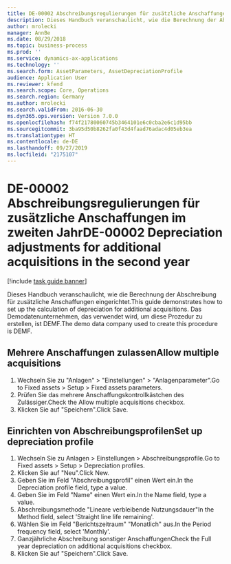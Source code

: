 ```yaml
---
title: DE-00002 Abschreibungsregulierungen für zusätzliche Anschaffungen im zweiten Jahr
description: Dieses Handbuch veranschaulicht, wie die Berechnung der Abschreibung für zusätzliche Anschaffungen eingerichtet.
author: mrolecki
manager: AnnBe
ms.date: 08/29/2018
ms.topic: business-process
ms.prod: ''
ms.service: dynamics-ax-applications
ms.technology: ''
ms.search.form: AssetParameters, AssetDepreciationProfile
audience: Application User
ms.reviewer: kfend
ms.search.scope: Core, Operations
ms.search.region: Germany
ms.author: mrolecki
ms.search.validFrom: 2016-06-30
ms.dyn365.ops.version: Version 7.0.0
ms.openlocfilehash: f74f21780060745b3464101e6c0cba2e6c1d95bb
ms.sourcegitcommit: 3ba95d50b8262fa0f43d4faad76adac4d05eb3ea
ms.translationtype: HT
ms.contentlocale: de-DE
ms.lasthandoff: 09/27/2019
ms.locfileid: "2175107"
---
```

# <a name="de-00002-depreciation-adjustments-for-additional-acquisitions-in-the-second-year"></a><span data-ttu-id="94d13-103">DE-00002 Abschreibungsregulierungen für zusätzliche Anschaffungen im zweiten Jahr</span><span class="sxs-lookup"><span data-stu-id="94d13-103">DE-00002 Depreciation adjustments for additional acquisitions in the second year</span></span>

[!include [task guide banner](../../includes/task-guide-banner.md)]

<span data-ttu-id="94d13-104">Dieses Handbuch veranschaulicht, wie die Berechnung der Abschreibung für zusätzliche Anschaffungen eingerichtet.</span><span class="sxs-lookup"><span data-stu-id="94d13-104">This guide demonstrates how to set up the calculation of depreciation for additional acquisitions.</span></span> <span data-ttu-id="94d13-105">Das Demodatenunternehmen, das verwendet wird, um diese Prozedur zu erstellen, ist DEMF.</span><span class="sxs-lookup"><span data-stu-id="94d13-105">The demo data company used to create this procedure is DEMF.</span></span>


## <a name="allow-multiple-acquisitions"></a><span data-ttu-id="94d13-106">Mehrere Anschaffungen zulassen</span><span class="sxs-lookup"><span data-stu-id="94d13-106">Allow multiple acquisitions</span></span>
1. <span data-ttu-id="94d13-107">Wechseln Sie zu "Anlagen" > "Einstellungen" > "Anlagenparameter".</span><span class="sxs-lookup"><span data-stu-id="94d13-107">Go to Fixed assets > Setup > Fixed assets parameters.</span></span>
2. <span data-ttu-id="94d13-108">Prüfen Sie das mehrere Anschaffungskontrollkästchen des Zulässiger.</span><span class="sxs-lookup"><span data-stu-id="94d13-108">Check the Allow multiple acquisitions checkbox.</span></span>
3. <span data-ttu-id="94d13-109">Klicken Sie auf "Speichern".</span><span class="sxs-lookup"><span data-stu-id="94d13-109">Click Save.</span></span>

## <a name="set-up-depreciation-profile"></a><span data-ttu-id="94d13-110">Einrichten von Abschreibungsprofilen</span><span class="sxs-lookup"><span data-stu-id="94d13-110">Set up depreciation profile</span></span>
1. <span data-ttu-id="94d13-111">Wechseln Sie zu Anlagen > Einstellungen > Abschreibungsprofile.</span><span class="sxs-lookup"><span data-stu-id="94d13-111">Go to Fixed assets > Setup > Depreciation profiles.</span></span>
2. <span data-ttu-id="94d13-112">Klicken Sie auf "Neu".</span><span class="sxs-lookup"><span data-stu-id="94d13-112">Click New.</span></span>
3. <span data-ttu-id="94d13-113">Geben Sie im Feld "Abschreibungsprofil" einen Wert ein.</span><span class="sxs-lookup"><span data-stu-id="94d13-113">In the Depreciation profile field, type a value.</span></span>
4. <span data-ttu-id="94d13-114">Geben Sie im Feld "Name" einen Wert ein.</span><span class="sxs-lookup"><span data-stu-id="94d13-114">In the Name field, type a value.</span></span>
5. <span data-ttu-id="94d13-115">Abschreibungsmethode "Lineare verbleibende Nutzungsdauer"</span><span class="sxs-lookup"><span data-stu-id="94d13-115">In the Method field, select 'Straight line life remaining'.</span></span>
6. <span data-ttu-id="94d13-116">Wählen Sie im Feld "Berichtszeitraum" "Monatlich" aus.</span><span class="sxs-lookup"><span data-stu-id="94d13-116">In the Period frequency field, select 'Monthly'.</span></span>
7. <span data-ttu-id="94d13-117">Ganzjährliche Abschreibung sonstiger Anschaffungen</span><span class="sxs-lookup"><span data-stu-id="94d13-117">Check the Full year depreciation on additional acquisitions checkbox.</span></span>
8. <span data-ttu-id="94d13-118">Klicken Sie auf "Speichern".</span><span class="sxs-lookup"><span data-stu-id="94d13-118">Click Save.</span></span>

